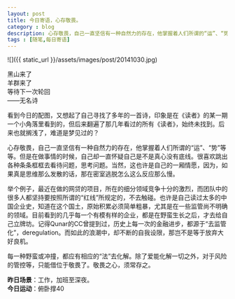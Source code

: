 ```yaml
---
layout: post
title: 今日寄语，心存敬畏。
category : blog
description: 心存敬畏，自己一直坚信有一种自然力的存在，他掌握着人们所谓的“运”、“势”等等。但是在做事情的时候，自己却一直怀疑自己是不是真心没有底线。很喜欢跳出各种条条框框去看待问题，思考问题。当然，这也许是自己的一厢情愿，因为，如果真是思维那么发散的话，那在密室逃脱怎么这么反应那么慢。
tags : [随笔,每日寄语]
---
```


![]({{ static_url }}/assets/images/post/20141030.jpg)

黑山来了  
羊群来了  
等待下一次轮回  
                        ——无名诗  
                        
看到今日的配图，又想起了自己寻找了多年的一首诗，印象是在《读者》的某一期一个小角落里看到的，但后来翻遍了那几年看过的所有《读者》，始终未找到。后来也就搁浅了，难道是梦见过的？  

心存敬畏，自己一直坚信有一种自然力的存在，他掌握着人们所谓的“运”、“势”等等。但是在做事情的时候，自己却一直怀疑自己是不是真心没有底线。很喜欢跳出各种条条框框去看待问题，思考问题。当然，这也许是自己的一厢情愿，因为，如果真是思维那么发散的话，那在密室逃脱怎么这么反应那么慢。 
 
举个例子，最近在做的网贷的项目，所在的细分领域竞争十分的激烈，而团队中的很多人都坚持要按照所谓的“红线”所规定的，不去触碰。也许是自己读过太多的中国企业史，知道在这个国土，原始积累必须简单粗暴，尤其是在一些监管尚不明确的领域。目前看到的几乎每一个有模有样的企业，都是在野蛮生长之后，才去给自己立牌坊。记得Qunar的CC曾提到过，历史上每一次的金融进步，都源于“去监管化”，deregulation。而如此的浪潮中，却不断的自我设限，那岂不是等于放弃大好良机。  

每一种野蛮或冲撞，都应有相应的“法”去化解。除了爱能化解一切之外，对于风险的管控等，只能借位于敬畏了。敬畏之心，须常存之。  

**昨日场景**：工作，加班至深夜。  
**今日运动**：俯卧撑40
